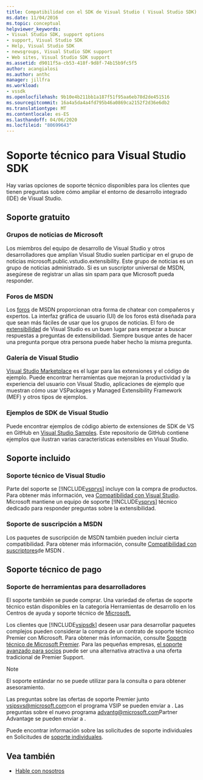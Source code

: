 ```yaml
---
title: Compatibilidad con el SDK de Visual Studio ( Visual Studio SDK) Microsoft Docs
ms.date: 11/04/2016
ms.topic: conceptual
helpviewer_keywords:
- Visual Studio SDK, support options
- support, Visual Studio SDK
- Help, Visual Studio SDK
- newsgroups, Visual Studio SDK support
- Web sites, Visual Studio SDK support
ms.assetid: d9011f5a-cb53-418f-9d8f-74b15b9fc5f5
author: acangialosi
ms.author: anthc
manager: jillfra
ms.workload:
- vssdk
ms.openlocfilehash: 9b10e4b211bb1a187f51f95aa6eb78d2de451516
ms.sourcegitcommit: 16a4a5da4a4fd795b46a0869ca2152f2d36e6db2
ms.translationtype: MT
ms.contentlocale: es-ES
ms.lasthandoff: 04/06/2020
ms.locfileid: "80699643"
---
```

# <a name="support-for-the-visual-studio-sdk"></a>Soporte técnico para Visual Studio SDK
Hay varias opciones de soporte técnico disponibles para los clientes que tienen preguntas sobre cómo ampliar el entorno de desarrollo integrado (IDE) de Visual Studio.

## <a name="free-support"></a>Soporte gratuito

### <a name="microsoft-newsgroups"></a>Grupos de noticias de Microsoft
 Los miembros del equipo de desarrollo de Visual Studio y otros desarrolladores que amplían Visual Studio suelen participar en el grupo de noticias microsoft.public.vstudio.extensibility. Este grupo de noticias es un grupo de noticias administrado. Si es un suscriptor universal de MSDN, asegúrese de registrar un alias sin spam para que Microsoft pueda responder.

### <a name="msdn-forums"></a>Foros de MSDN
 Los [foros](https://social.msdn.microsoft.com/Forums/en-US/home) de MSDN proporcionan otra forma de chatear con compañeros y expertos. La interfaz gráfica de usuario (UI) de los foros está diseñada para que sean más fáciles de usar que los grupos de noticias. El foro de [extensibilidad](/azure/devops/integrate/index?view=azure-devops&viewFallbackFrom=vsts) de Visual Studio es un buen lugar para empezar a buscar respuestas a preguntas de extensibilidad. Siempre busque antes de hacer una pregunta porque otra persona puede haber hecho la misma pregunta.

### <a name="visual-studio-gallery"></a>Galería de Visual Studio
 [Visual Studio Marketplace](https://marketplace.visualstudio.com/) es el lugar para las extensiones y el código de ejemplo. Puede encontrar herramientas que mejoran la productividad y la experiencia del usuario con Visual Studio, aplicaciones de ejemplo que muestran cómo usar VSPackages y Managed Extensibility Framework (MEF) y otros tipos de ejemplos.

### <a name="visual-studio-sdk-samples"></a>Ejemplos de SDK de Visual Studio

Puede encontrar ejemplos de código abierto de extensiones de SDK de VS en GitHub en [Visual Studio Samples](https://github.com/Microsoft/VSSDK-Extensibility-Samples). Este repositorio de GitHub contiene ejemplos que ilustran varias características extensibles en Visual Studio.

## <a name="included-support"></a>Soporte incluido

### <a name="visual-studio-product-support"></a>Soporte técnico de Visual Studio
 Parte del soporte se [!INCLUDE[vsprvs](../code-quality/includes/vsprvs_md.md)] incluye con la compra de productos. Para obtener más información, vea [Compatibilidad con Visual Studio](https://msdn.microsoft.com/vstudio/cc136615.aspx). Microsoft mantiene un equipo de soporte [!INCLUDE[vsprvs](../code-quality/includes/vsprvs_md.md)] técnico dedicado para responder preguntas sobre la extensibilidad.

### <a name="msdn-subscription-support"></a>Soporte de suscripción a MSDN
 Los paquetes de suscripción de MSDN también pueden incluir cierta compatibilidad. Para obtener más información, consulte [Compatibilidad con suscriptores](https://msdn.microsoft.com/subscriptions/aa718661.aspx)de MSDN .

## <a name="paid-support"></a>Soporte técnico de pago

### <a name="developer-tools-support"></a>Soporte de herramientas para desarrolladores

El soporte también se puede comprar. Una variedad de ofertas de soporte técnico están disponibles en la categoría Herramientas de desarrollo en los Centros de ayuda y soporte técnico de [Microsoft.](https://support.microsoft.com/supportforbusiness/productselection?fltadd=sps-business-1&sapId=4fd4947b-15ea-ce01-080f-97f2ca3c76e8)

Los clientes que [!INCLUDE[vsipsdk](../extensibility/includes/vsipsdk_md.md)] deseen usar para desarrollar paquetes complejos pueden considerar la compra de un contrato de soporte técnico Premier con Microsoft. Para obtener más información, consulte [Soporte técnico de Microsoft Premier](https://support.microsoft.com/premier). Para las pequeñas empresas, [el soporte avanzado para socios](https://partner.microsoft.com/support/advanced-cloud-support) puede ser una alternativa atractiva a una oferta tradicional de Premier Support.

> [!NOTE]
> El soporte estándar no se puede utilizar para la consulta o para obtener asesoramiento.

Las preguntas sobre las ofertas de soporte Premier junto [vsipsvs@microsoft.com](mailto:vsipsvs@microsoft.com)con el programa VSIP se pueden enviar a . Las preguntas sobre el nuevo programa [advantg@microsoft.com](mailto:advantg@microsoft.com)Partner Advantage se pueden enviar a .

Puede encontrar información sobre las solicitudes de soporte individuales en Solicitudes de [soporte individuales](https://support.microsoft.com/supportforbusiness/productselection).

## <a name="see-also"></a>Vea también

- [Hable con nosotros](../ide/feedback-options.md)
